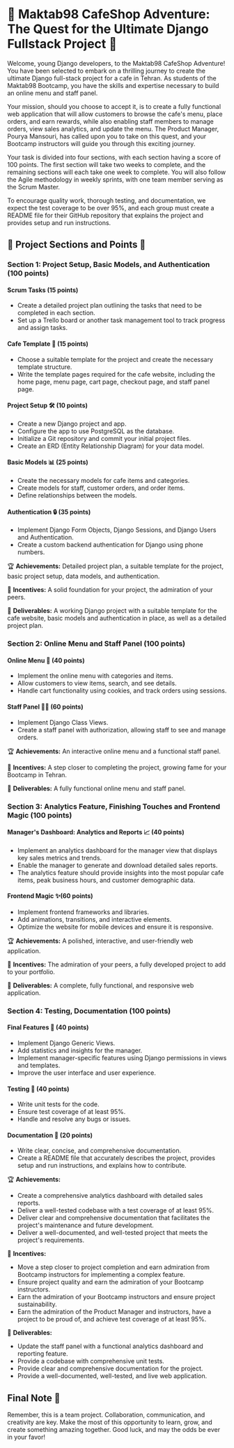 # 🌟 Maktab98 CafeShop Adventure: The Quest for the Ultimate Django Fullstack Project 🌟

Welcome, young Django developers, to the Maktab98 CafeShop Adventure! You have been selected to embark on a thrilling journey to create the ultimate Django full-stack project for a cafe in Tehran. As students of the Maktab98 Bootcamp, you have the skills and expertise necessary to build an online menu and staff panel.

Your mission, should you choose to accept it, is to create a fully functional web application that will allow customers to browse the cafe's menu, place orders, and earn rewards, while also enabling staff members to manage orders, view sales analytics, and update the menu. The Product Manager, Pourya Mansouri, has called upon you to take on this quest, and your Bootcamp instructors will guide you through this exciting journey.

Your task is divided into four sections, with each section having a score of 100 points. The first section will take two weeks to complete, and the remaining sections will each take one week to complete. You will also follow the Agile methodology in weekly sprints, with one team member serving as the Scrum Master.

To encourage quality work, thorough testing, and documentation, we expect the test coverage to be over 95%, and each group must create a README file for their GitHub repository that explains the project and provides setup and run instructions.

## 🌈 Project Sections and Points 🎯

### Section 1: Project Setup, Basic Models, and Authentication (100 points)

#### Scrum Tasks (15 points)

- Create a detailed project plan outlining the tasks that need to be completed in each section.
- Set up a Trello board or another task management tool to track progress and assign tasks.

#### Cafe Template 🍴 (15 points)

- Choose a suitable template for the project and create the necessary template structure.
- Write the template pages required for the cafe website, including the home page, menu page, cart page, checkout page, and staff panel page.

#### Project Setup 🛠️ (10 points)

- Create a new Django project and app.
- Configure the app to use PostgreSQL as the database.
- Initialize a Git repository and commit your initial project files.
- Create an ERD (Entity Relationship Diagram) for your data model.

#### Basic Models 📊 (25 points)

- Create the necessary models for cafe items and categories.
- Create models for staff, customer orders, and order items.
- Define relationships between the models.

#### Authentication 🔒 (35 points)

- Implement Django Form Objects, Django Sessions, and Django Users and Authentication.
- Create a custom backend authentication for Django using phone numbers.

🏆 **Achievements:** Detailed project plan, a suitable template for the project, basic project setup, data models, and authentication.

🎁 **Incentives:** A solid foundation for your project, the admiration of your peers.

🚀 **Deliverables:** A working Django project with a suitable template for the cafe website, basic models and authentication in place, as well as a detailed project plan.

### Section 2: Online Menu and Staff Panel (100 points)

#### Online Menu 🍔 (40 points)

- Implement the online menu with categories and items.
- Allow customers to view items, search, and see details.
- Handle cart functionality using cookies, and track orders using sessions.

#### Staff Panel 👨‍💼 (60 points)

- Implement Django Class Views.
- Create a staff panel with authorization, allowing staff to see and manage orders.

🏆 **Achievements:** An interactive online menu and a functional staff panel.

🎁 **Incentives:** A step closer to completing the project, growing fame for your Bootcamp in Tehran.

🚀 **Deliverables:** A fully functional online menu and staff panel.

### Section 3:  Analytics Feature, Finishing Touches and Frontend Magic (100 points)

#### Manager's Dashboard: Analytics and Reports 📈 (40 points)

- Implement an analytics dashboard for the manager view that displays key sales metrics and trends.
- Enable the manager to generate and download detailed sales reports.
- The analytics feature should provide insights into the most popular cafe items, peak business hours, and customer demographic data.


#### Frontend Magic ✨(60 points)

- Implement frontend frameworks and libraries.
- Add animations, transitions, and interactive elements.
- Optimize the website for mobile devices and ensure it is responsive.

🏆 **Achievements:** A polished, interactive, and user-friendly web application.

🎁 **Incentives:** The admiration of your peers, a fully developed project to add to your portfolio.

🚀 **Deliverables:** A complete, fully functional, and responsive web application.


### Section 4: Testing, Documentation (100 points)


#### Final Features 🌟 (40 points)

- Implement Django Generic Views.
- Add statistics and insights for the manager.
- Implement manager-specific features using Django permissions in views and templates.
- Improve the user interface and user experience.

#### Testing 🧪 (40 points)

- Write unit tests for the code.
- Ensure test coverage of at least 95%.
- Handle and resolve any bugs or issues.

#### Documentation 📝 (20 points)

- Write clear, concise, and comprehensive documentation.
- Create a README file that accurately describes the project, provides setup and run instructions, and explains how to contribute.

🏆 **Achievements:**

- Create a comprehensive analytics dashboard with detailed sales reports.
- Deliver a well-tested codebase with a test coverage of at least 95%.
- Deliver clear and comprehensive documentation that facilitates the project's maintenance and future development.
- Deliver a well-documented, and well-tested project that meets the project's requirements.

🎁 **Incentives:**

- Move a step closer to project completion and earn admiration from Bootcamp instructors for implementing a complex feature.
- Ensure project quality and earn the admiration of your Bootcamp instructors.
- Earn the admiration of your Bootcamp instructors and ensure project sustainability.
- Earn the admiration of the Product Manager and instructors, have a project to be proud of, and achieve test coverage of at least 95%.

🚀 **Deliverables:**

- Update the staff panel with a functional analytics dashboard and reporting feature.
- Provide a codebase with comprehensive unit tests.
- Provide clear and comprehensive documentation for the project.
- Provide a well-documented, well-tested, and live web application.
## Final Note 📌

Remember, this is a team project. Collaboration, communication, and creativity are key. Make the most of this opportunity to learn, grow, and create something amazing together. Good luck, and may the odds be ever in your favor!

